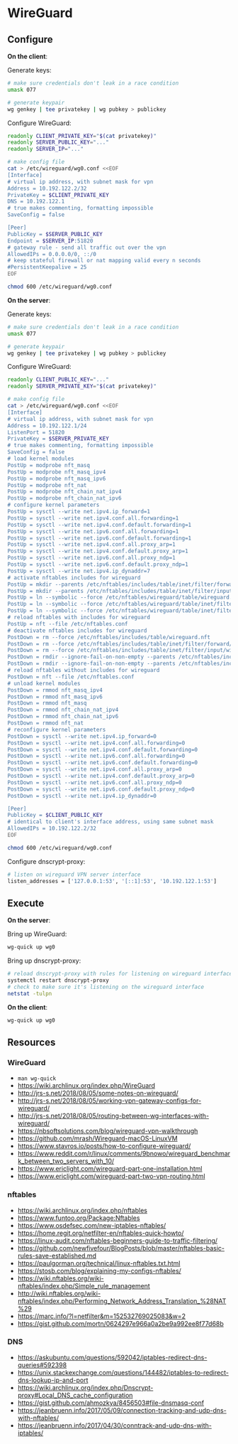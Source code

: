 # WireGuard

## Configure

**On the client**:

Generate keys:

```sh
# make sure credentials don't leak in a race condition
umask 077

# generate keypair
wg genkey | tee privatekey | wg pubkey > publickey
```

Configure WireGuard:

```sh
readonly CLIENT_PRIVATE_KEY="$(cat privatekey)"
readonly SERVER_PUBLIC_KEY="..."
readonly SERVER_IP="..."

# make config file
cat > /etc/wireguard/wg0.conf <<EOF
[Interface]
# virtual ip address, with subnet mask for vpn
Address = 10.192.122.2/32
PrivateKey = $CLIENT_PRIVATE_KEY
DNS = 10.192.122.1
# true makes commenting, formatting impossible
SaveConfig = false

[Peer]
PublicKey = $SERVER_PUBLIC_KEY
Endpoint = $SERVER_IP:51820
# gateway rule - send all traffic out over the vpn
AllowedIPs = 0.0.0.0/0, ::/0
# keep stateful firewall or nat mapping valid every n seconds
#PersistentKeepalive = 25
EOF

chmod 600 /etc/wireguard/wg0.conf
```

**On the server**:

Generate keys:

```sh
# make sure credentials don't leak in a race condition
umask 077

# generate keypair
wg genkey | tee privatekey | wg pubkey > publickey
```

Configure WireGuard:

```sh
readonly CLIENT_PUBLIC_KEY="..."
readonly SERVER_PRIVATE_KEY="$(cat privatekey)"

# make config file
cat > /etc/wireguard/wg0.conf <<EOF
[Interface]
# virtual ip address, with subnet mask for vpn
Address = 10.192.122.1/24
ListenPort = 51820
PrivateKey = $SERVER_PRIVATE_KEY
# true makes commenting, formatting impossible
SaveConfig = false
# load kernel modules
PostUp = modprobe nft_masq
PostUp = modprobe nft_masq_ipv4
PostUp = modprobe nft_masq_ipv6
PostUp = modprobe nft_nat
PostUp = modprobe nft_chain_nat_ipv4
PostUp = modprobe nft_chain_nat_ipv6
# configure kernel parameters
PostUp = sysctl --write net.ipv4.ip_forward=1
PostUp = sysctl --write net.ipv4.conf.all.forwarding=1
PostUp = sysctl --write net.ipv4.conf.default.forwarding=1
PostUp = sysctl --write net.ipv6.conf.all.forwarding=1
PostUp = sysctl --write net.ipv6.conf.default.forwarding=1
PostUp = sysctl --write net.ipv4.conf.all.proxy_arp=1
PostUp = sysctl --write net.ipv4.conf.default.proxy_arp=1
PostUp = sysctl --write net.ipv6.conf.all.proxy_ndp=1
PostUp = sysctl --write net.ipv6.conf.default.proxy_ndp=1
PostUp = sysctl --write net.ipv4.ip_dynaddr=7
# activate nftables includes for wireguard
PostUp = mkdir --parents /etc/nftables/includes/table/inet/filter/forward
PostUp = mkdir --parents /etc/nftables/includes/table/inet/filter/input
PostUp = ln --symbolic --force /etc/nftables/wireguard/table/wireguard.nft /etc/nftables/includes/table
PostUp = ln --symbolic --force /etc/nftables/wireguard/table/inet/filter/forward/wireguard.nft /etc/nftables/includes/table/inet/filter/forward
PostUp = ln --symbolic --force /etc/nftables/wireguard/table/inet/filter/input/wireguard.nft /etc/nftables/includes/table/inet/filter/input
# reload nftables with includes for wireguard
PostUp = nft --file /etc/nftables.conf
# deactivate nftables includes for wireguard
PostDown = rm --force /etc/nftables/includes/table/wireguard.nft
PostDown = rm --force /etc/nftables/includes/table/inet/filter/forward/wireguard.nft
PostDown = rm --force /etc/nftables/includes/table/inet/filter/input/wireguard.nft
PostDown = rmdir --ignore-fail-on-non-empty --parents /etc/nftables/includes/table/inet/filter/forward
PostDown = rmdir --ignore-fail-on-non-empty --parents /etc/nftables/includes/table/inet/filter/input
# reload nftables without includes for wireguard
PostDown = nft --file /etc/nftables.conf
# unload kernel modules
PostDown = rmmod nft_masq_ipv4
PostDown = rmmod nft_masq_ipv6
PostDown = rmmod nft_masq
PostDown = rmmod nft_chain_nat_ipv4
PostDown = rmmod nft_chain_nat_ipv6
PostDown = rmmod nft_nat
# reconfigure kernel parameters
PostDown = sysctl --write net.ipv4.ip_forward=0
PostDown = sysctl --write net.ipv4.conf.all.forwarding=0
PostDown = sysctl --write net.ipv4.conf.default.forwarding=0
PostDown = sysctl --write net.ipv6.conf.all.forwarding=0
PostDown = sysctl --write net.ipv6.conf.default.forwarding=0
PostDown = sysctl --write net.ipv4.conf.all.proxy_arp=0
PostDown = sysctl --write net.ipv4.conf.default.proxy_arp=0
PostDown = sysctl --write net.ipv6.conf.all.proxy_ndp=0
PostDown = sysctl --write net.ipv6.conf.default.proxy_ndp=0
PostDown = sysctl --write net.ipv4.ip_dynaddr=0

[Peer]
PublicKey = $CLIENT_PUBLIC_KEY
# identical to client's interface address, using same subnet mask
AllowedIPs = 10.192.122.2/32
EOF

chmod 600 /etc/wireguard/wg0.conf
```

Configure dnscrypt-proxy:

```sh
# listen on wireguard VPN server interface
listen_addresses = ['127.0.0.1:53', '[::1]:53', '10.192.122.1:53']
```

## Execute

**On the server**:

Bring up WireGuard:

```sh
wg-quick up wg0
```

Bring up dnscrypt-proxy:

```sh
# reload dnscrypt-proxy with rules for listening on wireguard interface
systemctl restart dnscrypt-proxy
# check to make sure it's listening on the wireguard interface
netstat -tulpn
```

**On the client**:

```sh
wg-quick up wg0
```

## Resources

### WireGuard

- `man wg-quick`
- https://wiki.archlinux.org/index.php/WireGuard
- http://jrs-s.net/2018/08/05/some-notes-on-wireguard/
- http://jrs-s.net/2018/08/05/working-vpn-gateway-configs-for-wireguard/
- http://jrs-s.net/2018/08/05/routing-between-wg-interfaces-with-wireguard/
- https://nbsoftsolutions.com/blog/wireguard-vpn-walkthrough
- https://github.com/mrash/Wireguard-macOS-LinuxVM
- https://www.stavros.io/posts/how-to-configure-wireguard/
- https://www.reddit.com/r/linux/comments/9bnowo/wireguard_benchmark_between_two_servers_with_10/
- https://www.ericlight.com/wireguard-part-one-installation.html
- https://www.ericlight.com/wireguard-part-two-vpn-routing.html

### nftables

- https://wiki.archlinux.org/index.php/nftables
- https://www.funtoo.org/Package:Nftables
- https://www.osdefsec.com/new-iptables-nftables/
- https://home.regit.org/netfilter-en/nftables-quick-howto/
- https://linux-audit.com/nftables-beginners-guide-to-traffic-filtering/
- https://github.com/newfivefour/BlogPosts/blob/master/nftables-basic-rules-save-established.md
- https://paulgorman.org/technical/linux-nftables.txt.html
- https://stosb.com/blog/explaining-my-configs-nftables/
- https://wiki.nftables.org/wiki-nftables/index.php/Simple_rule_management
- http://wiki.nftables.org/wiki-nftables/index.php/Performing_Network_Address_Translation_%28NAT%29
- https://marc.info/?l=netfilter&m=152532769025083&w=2
- https://gist.github.com/mortn/0624297e966a0a2be9a992ee8f77d68b

### DNS

- https://askubuntu.com/questions/592042/iptables-redirect-dns-queries#592398
- https://unix.stackexchange.com/questions/144482/iptables-to-redirect-dns-lookup-ip-and-port
- https://wiki.archlinux.org/index.php/Dnscrypt-proxy#Local_DNS_cache_configuration
- https://gist.github.com/ahmozkya/8456503#file-dnsmasq-conf
- https://jeanbruenn.info/2017/05/09/connection-tracking-and-udp-dns-with-nftables/
- https://jeanbruenn.info/2017/04/30/conntrack-and-udp-dns-with-iptables/
